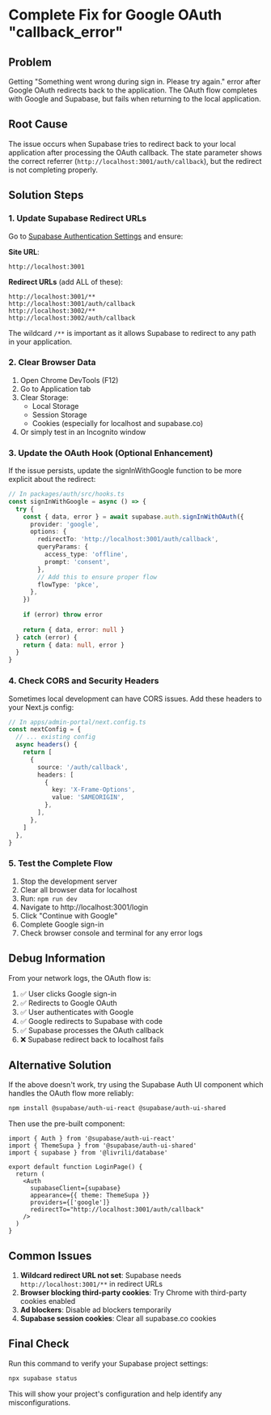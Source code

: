 # Complete Fix for Google OAuth "callback_error"

## Problem
Getting "Something went wrong during sign in. Please try again." error after Google OAuth redirects back to the application. The OAuth flow completes with Google and Supabase, but fails when returning to the local application.

## Root Cause
The issue occurs when Supabase tries to redirect back to your local application after processing the OAuth callback. The state parameter shows the correct referrer (`http://localhost:3001/auth/callback`), but the redirect is not completing properly.

## Solution Steps

### 1. Update Supabase Redirect URLs

Go to [Supabase Authentication Settings](https://app.supabase.com/project/yklrjzlidixjlbhppltf/auth/url-configuration) and ensure:

**Site URL**: 
```
http://localhost:3001
```

**Redirect URLs** (add ALL of these):
```
http://localhost:3001/**
http://localhost:3001/auth/callback
http://localhost:3002/**
http://localhost:3002/auth/callback
```

The wildcard `/**` is important as it allows Supabase to redirect to any path in your application.

### 2. Clear Browser Data

1. Open Chrome DevTools (F12)
2. Go to Application tab
3. Clear Storage:
   - Local Storage
   - Session Storage  
   - Cookies (especially for localhost and supabase.co)
4. Or simply test in an Incognito window

### 3. Update the OAuth Hook (Optional Enhancement)

If the issue persists, update the signInWithGoogle function to be more explicit about the redirect:

```typescript
// In packages/auth/src/hooks.ts
const signInWithGoogle = async () => {
  try {
    const { data, error } = await supabase.auth.signInWithOAuth({
      provider: 'google',
      options: {
        redirectTo: 'http://localhost:3001/auth/callback',
        queryParams: {
          access_type: 'offline',
          prompt: 'consent',
        },
        // Add this to ensure proper flow
        flowType: 'pkce',
      },
    })
    
    if (error) throw error
    
    return { data, error: null }
  } catch (error) {
    return { data: null, error }
  }
}
```

### 4. Check CORS and Security Headers

Sometimes local development can have CORS issues. Add these headers to your Next.js config:

```typescript
// In apps/admin-portal/next.config.ts
const nextConfig = {
  // ... existing config
  async headers() {
    return [
      {
        source: '/auth/callback',
        headers: [
          {
            key: 'X-Frame-Options',
            value: 'SAMEORIGIN',
          },
        ],
      },
    ]
  },
}
```

### 5. Test the Complete Flow

1. Stop the development server
2. Clear all browser data for localhost
3. Run: `npm run dev`
4. Navigate to http://localhost:3001/login
5. Click "Continue with Google"
6. Complete Google sign-in
7. Check browser console and terminal for any error logs

## Debug Information

From your network logs, the OAuth flow is:
1. ✅ User clicks Google sign-in
2. ✅ Redirects to Google OAuth
3. ✅ User authenticates with Google
4. ✅ Google redirects to Supabase with code
5. ✅ Supabase processes the OAuth callback
6. ❌ Supabase redirect back to localhost fails

## Alternative Solution

If the above doesn't work, try using the Supabase Auth UI component which handles the OAuth flow more reliably:

```bash
npm install @supabase/auth-ui-react @supabase/auth-ui-shared
```

Then use the pre-built component:

```tsx
import { Auth } from '@supabase/auth-ui-react'
import { ThemeSupa } from '@supabase/auth-ui-shared'
import { supabase } from '@livrili/database'

export default function LoginPage() {
  return (
    <Auth
      supabaseClient={supabase}
      appearance={{ theme: ThemeSupa }}
      providers={['google']}
      redirectTo="http://localhost:3001/auth/callback"
    />
  )
}
```

## Common Issues

1. **Wildcard redirect URL not set**: Supabase needs `http://localhost:3001/**` in redirect URLs
2. **Browser blocking third-party cookies**: Try Chrome with third-party cookies enabled
3. **Ad blockers**: Disable ad blockers temporarily
4. **Supabase session cookies**: Clear all supabase.co cookies

## Final Check

Run this command to verify your Supabase project settings:

```bash
npx supabase status
```

This will show your project's configuration and help identify any misconfigurations.